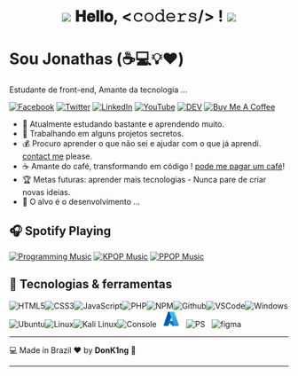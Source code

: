 <h1 align="center">
  <a target="_blank">
    <img src="https://github.com/JayantGoel001/JayantGoel001/blob/master/GIF/Earth.gif" width="24px" style="max-width:100%;">
  </a>
  𝐇𝐞𝐥𝐥𝐨, &lt;𝚌𝚘𝚍𝚎𝚛𝚜/&gt; !
  <a target="_blank">
    <img src="https://github.com/JayantGoel001/JayantGoel001/blob/master/GIF/Hi.gif" width="40px" />
  </a>
</h1>


# Sou Jonathas (:coffee::computer::bulb::heart:)

Estudante de front-end, Amante da tecnologia ...

[![Facebook](https://img.shields.io/badge/facebook-%231877F2.svg?&style=for-the-badge&logo=facebook&logoColor=white)](#) [![Twitter](https://img.shields.io/badge/twitter-%231DA1F2.svg?&style=for-the-badge&logo=twitter&logoColor=white)](#) [![LinkedIn](https://img.shields.io/badge/linkedin-%230077B5.svg?&style=for-the-badge&logo=linkedin&logoColor=white)](#) [![YouTube](https://img.shields.io/badge/youtube-%23FF0000.svg?&style=for-the-badge&logo=youtube&logoColor=white)](#) [![DEV](https://img.shields.io/badge/DEV-%23000000.svg?&style=for-the-badge&logo=dev.to&logoColor=white)](#) [![Buy Me A Coffee](https://img.shields.io/badge/buy%20me%20a%20coffee-%23ff813f.svg?&style=for-the-badge&logo=buy-me-a-coffee&logoColor=white)](#)

- :muscle: Atualmente estudando bastante e aprendendo muito. 
- :gift_heart: Trabalhando em alguns projetos secretos.
- :moneybag: Procuro aprender o que não sei e ajudar com o que já aprendi. [contact me](mailto:tmj011@hotmail.com) please.
- :coffee: Amante do café, transformando em código ! [pode me pagar um café](#)!
- :trophy: Metas futuras: aprender mais tecnologias - Nunca pare de criar novas ideias.
- :dart: O alvo é o desenvolvimento ...

## :headphones: Spotify Playing

[![Programming Music](https://img.shields.io/badge/Programming%20Music-%231DB954.svg?&style=for-the-badge&logo=spotify&logoColor=white)](https://open.spotify.com/playlist/1FWq5Cu05LmtSHgFEXRnZO?si=FozGJF9nRXq2wTv_JpN2wQ) [![KPOP Music](https://img.shields.io/badge/KPOP%20Music-%231DB954.svg?&style=for-the-badge&logo=spotify&logoColor=white)](https://open.spotify.com/playlist/2DFExFNWYOwQMZy6wUeCxX?si=s1Ndgj8hTg-r8zLlvRgv1Q) [![PPOP Music](https://img.shields.io/badge/PPOP%20Music-%231DB954.svg?&style=for-the-badge&logo=spotify&logoColor=white)](https://open.spotify.com/playlist/58bZKfJFpUl2CwWET1QJ3X?si=259YV8_VRS-IKHsFZMmPTQ)


## :wrench: Tecnologias & ferramentas 

![HTML5](https://img.icons8.com/color/30/html-5.png)![CSS3](https://img.icons8.com/color/30/css3.png)![JavaScript](https://img.icons8.com/color/30/javascript.png)![PHP](https://img.icons8.com/color/30/php.png)![NPM](https://img.icons8.com/color/30/npm.png)![Github](https://img.icons8.com/material-outlined/30/github.png)![VSCode](https://img.icons8.com/color/30/visual-studio-code-2019.png)![Windows](https://img.icons8.com/color/30/windows-10.png)![Ubuntu](https://img.icons8.com/color/30/ubuntu--v1.png)![Linux](https://img.icons8.com/color/30/linux.png)![Kali Linux](https://img.icons8.com/color/30/kali-linux.png)![Console](https://img.icons8.com/color/30/console.png)
&nbsp;
<img title="Azure" alt="Azure" width="30px" src="https://raw.githubusercontent.com/github/explore/master/topics/azure/azure.png" style="max-width: 100%;">
&nbsp;
<img src="https://github.com/soilshubham/soilshubham/raw/main/icons/ps.svg" width="30" alt="PS" style="max-width: 100%;">
&nbsp;
<img src="https://camo.githubusercontent.com/ed93c2b000a76ceaad1503e7eb9356591b885227e82a36a005b9d3498b303ba5/68747470733a2f2f7777772e766563746f726c6f676f2e7a6f6e652f6c6f676f732f6669676d612f6669676d612d69636f6e2e737667" alt="figma" width="30" height="30" data-canonical-src="https://www.vectorlogo.zone/logos/figma/figma-icon.svg" style="max-width: 100%;">

<!-- markdownlint-enable MD033 -->

---

:computer: Made in Brazil :heart: by **DonK1ng** :pray:

[personal website]: https://warengonzaga.com
[business website]: https://warengonzaga.co
[facebook]: https://facebook.com/warengonzagaofficial
[twitter]: https://twitter.com/warengonzaga
[instagram]: https://instagram.com/warengonzagaofficial
[youtube]: https://youtube.com/warengonzaga

----
